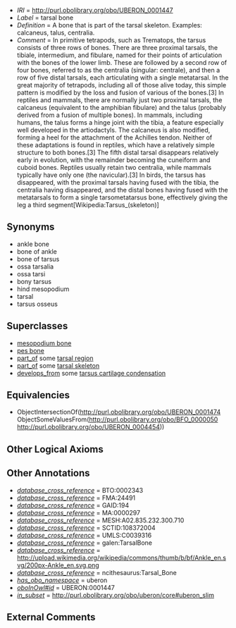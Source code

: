  * *IRI* = http://purl.obolibrary.org/obo/UBERON_0001447
 * *Label* = tarsal bone
 * *Definition* = A bone that is part of the tarsal skeleton. Examples: calcaneus, talus, centralia.
 * *Comment* = In primitive tetrapods, such as Trematops, the tarsus consists of three rows of bones. There are three proximal tarsals, the tibiale, intermedium, and fibulare, named for their points of articulation with the bones of the lower limb. These are followed by a second row of four bones, referred to as the centralia (singular: centrale), and then a row of five distal tarsals, each articulating with a single metatarsal. In the great majority of tetrapods, including all of those alive today, this simple pattern is modified by the loss and fusion of various of the bones.[3] In reptiles and mammals, there are normally just two proximal tarsals, the calcaneus (equivalent to the amphibian fibulare) and the talus (probably derived from a fusion of multiple bones). In mammals, including humans, the talus forms a hinge joint with the tibia, a feature especially well developed in the artiodactyls. The calcaneus is also modified, forming a heel for the attachment of the Achilles tendon. Neither of these adaptations is found in reptiles, which have a relatively simple structure to both bones.[3] The fifth distal tarsal disappears relatively early in evolution, with the remainder becoming the cuneiform and cuboid bones. Reptiles usually retain two centralia, while mammals typically have only one (the navicular).[3] In birds, the tarsus has disappeared, with the proximal tarsals having fused with the tibia, the centralia having disappeared, and the distal bones having fused with the metatarsals to form a single tarsometatarsus bone, effectively giving the leg a third segment[Wikipedia:Tarsus_(skeleton)]

## Synonyms

 * ankle bone
 * bone of ankle
 * bone of tarsus
 * ossa tarsalia
 * ossa tarsi
 * bony tarsus
 * hind mesopodium
 * tarsal
 * tarsus osseus

## Superclasses

 * [mesopodium bone](../../UBERON/56/UBERON_0003656.md)
 * [pes bone](../../UBERON/99/UBERON_0005899.md)
 * [part_of](../../BFO/50/BFO_0000050.md) some [tarsal region](../../UBERON/54/UBERON_0004454.md)
 * [part_of](../../BFO/50/BFO_0000050.md) some [tarsal skeleton](../../UBERON/79/UBERON_0009879.md)
 * [develops_from](../../RO/02/RO_0002202.md) some [tarsus cartilage condensation](../../UBERON/41/UBERON_0010541.md)

## Equivalencies

 * ObjectIntersectionOf(<http://purl.obolibrary.org/obo/UBERON_0001474> ObjectSomeValuesFrom(<http://purl.obolibrary.org/obo/BFO_0000050> <http://purl.obolibrary.org/obo/UBERON_0004454>))

## Other Logical Axioms


## Other Annotations

 * *[database_cross_reference](../../ef/oboInOwl#hasDbXref.md)* = BTO:0002343
 * *[database_cross_reference](../../ef/oboInOwl#hasDbXref.md)* = FMA:24491
 * *[database_cross_reference](../../ef/oboInOwl#hasDbXref.md)* = GAID:194
 * *[database_cross_reference](../../ef/oboInOwl#hasDbXref.md)* = MA:0000297
 * *[database_cross_reference](../../ef/oboInOwl#hasDbXref.md)* = MESH:A02.835.232.300.710
 * *[database_cross_reference](../../ef/oboInOwl#hasDbXref.md)* = SCTID:108372004
 * *[database_cross_reference](../../ef/oboInOwl#hasDbXref.md)* = UMLS:C0039316
 * *[database_cross_reference](../../ef/oboInOwl#hasDbXref.md)* = galen:TarsalBone
 * *[database_cross_reference](../../ef/oboInOwl#hasDbXref.md)* = http://upload.wikimedia.org/wikipedia/commons/thumb/b/bf/Ankle_en.svg/200px-Ankle_en.svg.png
 * *[database_cross_reference](../../ef/oboInOwl#hasDbXref.md)* = ncithesaurus:Tarsal_Bone
 * *[has_obo_namespace](../../ce/oboInOwl#hasOBONamespace.md)* = uberon
 * *[oboInOwl#id](../../id/oboInOwl#id.md)* = UBERON:0001447
 * *[in_subset](../../et/oboInOwl#inSubset.md)* = http://purl.obolibrary.org/obo/uberon/core#uberon_slim

## External Comments

